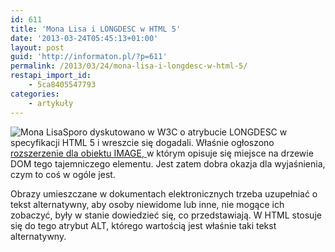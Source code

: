 ```yaml
---
id: 611
title: 'Mona Lisa i LONGDESC w HTML 5'
date: '2013-03-24T05:45:13+01:00'
layout: post
guid: 'http://informaton.pl/?p=611'
permalink: /2013/03/24/mona-lisa-i-longdesc-w-html-5/
restapi_import_id:
    - 5ca8405547793
categories:
    - artykuły
---
```


![Mona Lisa](http://upload.wikimedia.org/wikipedia/commons/thumb/e/ec/Mona_Lisa%2C_by_Leonardo_da_Vinci%2C_from_C2RMF_retouched.jpg/161px-Mona_Lisa%2C_by_Leonardo_da_Vinci%2C_from_C2RMF_retouched.jpg)Sporo dyskutowano w W3C o atrybucie LONGDESC w specyfikacji HTML 5 i wreszcie się dogadali. Właśnie ogłoszono [rozszerzenie dla obiektu IMAGE, ](https://dvcs.w3.org/hg/html-proposals/raw-file/b63325998cc1/longdesc1/longdesc.html)w którym opisuje się miejsce na drzewie DOM tego tajemniczego elementu. Jest zatem dobra okazja dla wyjaśnienia, czym to coś w ogóle jest.

Obrazy umieszczane w dokumentach elektronicznych trzeba uzupełniać o tekst alternatywny, aby osoby niewidome lub inne, nie mogące ich zobaczyć, były w stanie dowiedzieć się, co przedstawiają. W HTML stosuje się do tego atrybut ALT, którego wartością jest właśnie taki tekst alternatywny.